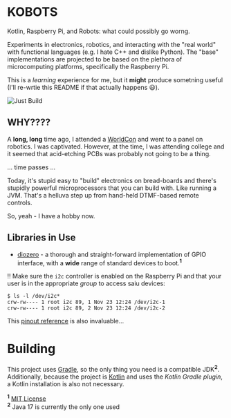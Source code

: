 # KOBOTS

Kotlin, Raspberry Pi, and Robots: what could possibly go worng.

Experiments in electronics, robotics, and interacting with the "real world" with functional languages (e.g. I hate C++ and dislike Python). The "base" implementations are projected to be based on the plethora of microcomputing platforms, specifically the Raspberry Pi.

This is a _learning_ experience for me, but it **might** produce sometning useful (I'll re-wrtie this README if that actually happens :smiley:).

![Just Build](https://github.com/EAGrahamJr/kobots/actions/workflows/build.yml/badge.svg)

## WHY????

A **long, long** time ago, I attended a [WorldCon](https://en.wikipedia.org/wiki/36th_World_Science_Fiction_Convention) and went to a panel on robotics. I was captivated. However, at the time, I was attending college and it seemed that acid-etching PCBs was probably not going to be a thing.

... time passes ...

Today, it's stupid easy to "build" electronics on bread-boards and there's stupidly powerful microprocessors that you can build with. Like running a JVM. That's a helluva step up from hand-held DTMF-based remote controls.

So, yeah - I have a hobby now.

## Libraries in Use

- [diozero](https://www.diozero.com/) - a thorough and straight-forward implementation of GPIO interface, with a **wide** range of standard devices to boot.<sup>**1**</sup>

:bangbang: Make sure the `i2c` controller is enabled on the Raspberry Pi and that your user is in the appropriate _group_ to access saiu devices:

```shell
$ ls -l /dev/i2c*
crw-rw---- 1 root i2c 89, 1 Nov 23 12:24 /dev/i2c-1
crw-rw---- 1 root i2c 89, 2 Nov 23 12:24 /dev/i2c-2
```

This [pinout reference](https://pinout.xyz/) is also invaluable...

# Building

This project uses [Gradle](https://gradle.org), so the only thing you need is a compatible JDK<sup>**2**</sup>. Additionally, because the project is [Kotlin](https://kotlinlang.org) and uses the _Kotlin Gradle plugin_, a Kotlin installation is also not necessary.

<sup>**1**</sup> [MIT License](https://github.com/mattjlewis/diozero/blob/main/LICENSE.txt)<br/>
<sup>**2**</sup> Java 17 is currently the only one used
